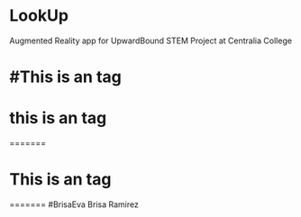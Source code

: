 # LookUp
Augmented Reality app for UpwardBound STEM Project at Centralia College

#This is an <martensonjaden> tag
=======

# this is an <Danielrivera45> tag 
=======

# This is an <Jamison11> tag
=======
#BrisaEva
Brisa Ramirez



